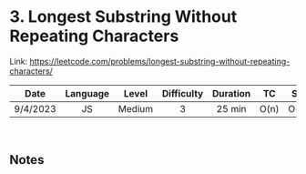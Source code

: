 # 3. Longest Substring Without Repeating Characters

Link: https://leetcode.com/problems/longest-substring-without-repeating-characters/

| Date | Language | Level | Difficulty | Duration | TC | SC |
| :---: | :---: | :---: | :---: | :---: | :---: | :---: |
| 9/4/2023 | JS   | Medium | 3  | 25 min   | O(n)   | O(n)  |

<br>

## Notes
